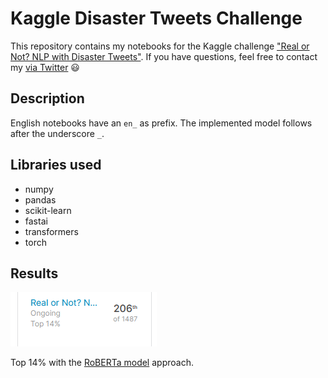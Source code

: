 # Kaggle Disaster Tweets Challenge
This repository contains my notebooks for the Kaggle challenge ["Real or Not? NLP with Disaster Tweets"](https://www.kaggle.com/c/nlp-getting-started/overview).
If you have questions, feel free to contact my [via Twitter](https://twitter.com/stefanpreusler) :smiley:

## Description

English notebooks have an `en_` as prefix. The implemented model follows after the underscore `_`.

## Libraries used
- numpy
- pandas
- scikit-learn
- fastai
- transformers
- torch

## Results

![Top 14%](top14.PNG)

Top 14% with the [RoBERTa model](en_roberta.ipynb) approach.